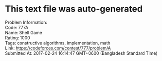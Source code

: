 # This text file was auto-generated  
  
Problem Information:  
Code: 777A  
Name: Shell Game  
Rating: 1000  
Tags: constructive algorithms, implementation, math  
Link: https://codeforces.com/contest/777/problem/A  
Submitted At: 2017-02-24 16:14:47 GMT+0600 (Bangladesh Standard Time)  
